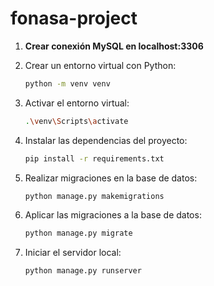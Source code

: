 # fonasa-project
1. **Crear conexión MySQL en localhost:3306**

2. Crear un entorno virtual con Python:
    ```bash
    python -m venv venv
    ```

3. Activar el entorno virtual:
    ```bash
    .\venv\Scripts\activate
    ```

4. Instalar las dependencias del proyecto:
    ```bash
    pip install -r requirements.txt
    ```

5. Realizar migraciones en la base de datos:
    ```bash
    python manage.py makemigrations
    ```

6. Aplicar las migraciones a la base de datos:
    ```bash
    python manage.py migrate
    ```

7. Iniciar el servidor local:
    ```bash
    python manage.py runserver
    ```
